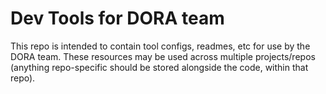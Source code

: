 # Dev Tools for DORA team
This repo is intended to contain tool configs, readmes, etc for use by the DORA team. These resources may be used across multiple projects/repos (anything repo-specific should be stored alongside the code, within that repo).